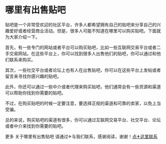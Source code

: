 # 哪里有出售贴吧

贴吧是一个非常受欢迎的社区平台，许多人都希望拥有自己的贴吧来分享自己的兴趣爱好或者经营商业活动。但是，很多人可能不知道在哪里可以购买贴吧。下面就为大家介绍一下。

首先，有一些专门的网站或者平台可以购买贴吧，比如一些互联网交易平台或者二手交易网站。在这些平台上，你可以找到很多人出售他们的贴吧，你可以通过和他们联系来购买。

其次，一些社交平台或者论坛上也有人在出售贴吧，你可以在这些平台上发帖或者留言来寻找你感兴趣的贴吧。

此外，你还可以通过一些中介或者代理来购买贴吧，他们通常会有一些资源和渠道可以帮助你找到你需要的贴吧。

不过，在购买贴吧的时候一定要注意，要选择正规的渠道和可靠的卖家，以免上当受骗。

总的来说，购买贴吧的渠道有很多，你可以通过互联网交易平台、社交平台、论坛或者中介来找到你需要的贴吧。

更多 关于哪里有出售贴吧 请通过✈与我们联系，感谢阅读，谢谢！[点✈这里联系](https://ww.k02.cc)